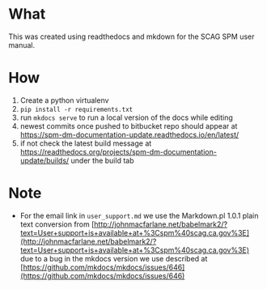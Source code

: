 # What
This was created using readthedocs and mkdown for the SCAG SPM user manual.

# How
1. Create a python virtualenv
2. `pip install -r requirements.txt`
3. run `mkdocs serve` to run a local version of the docs while editing
4. newest commits once pushed to bitbucket repo should appear at https://spm-dm-documentation-update.readthedocs.io/en/latest/
5. if not check the latest build message at https://readthedocs.org/projects/spm-dm-documentation-update/builds/ under the build tab

# Note
- For the email link in `user_support.md` we use the Markdown.pl 1.0.1 plain text conversion from [http://johnmacfarlane.net/babelmark2/?text=User+support+is+available+at+%3Cspm%40scag.ca.gov%3E](http://johnmacfarlane.net/babelmark2/?text=User+support+is+available+at+%3Cspm%40scag.ca.gov%3E) due to a bug in the mkdocs version we use described at [https://github.com/mkdocs/mkdocs/issues/646](https://github.com/mkdocs/mkdocs/issues/646)
